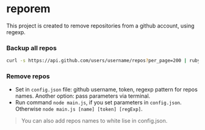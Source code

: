 # reporem
This project is created to remove repositories from a github account, using regexp.

### Backup all repos 

``` bash
curl -s https://api.github.com/users/username/repos?per_page=200 | ruby -rubygems -e 'require "json"; JSON.load(STDIN.read).each { |repo| %x[git clone #{repo["clone_url"]} ]}'
```

### Remove repos
* Set in `config.json` file: github username, token, regexp pattern for repos names. Another option: pass parameters via terminal.
* Run command `node main.js`, if you set parameters in `config.json`. Otherwise `node main.js [name] [token] [regExp]`.

> You can also add repos names to white lise in config.json.
